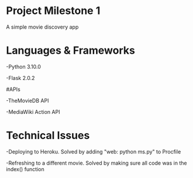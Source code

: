 # Project Milestone 1

A simple movie discovery app


# Languages & Frameworks

-Python 3.10.0

-Flask 2.0.2


#APIs

-TheMovieDB API

-MediaWiki Action API


# Technical Issues

-Deploying to Heroku. Solved by adding "web: python ms.py" to Procfile

-Refreshing to a different movie. Solved by making sure all code was in the index() function

